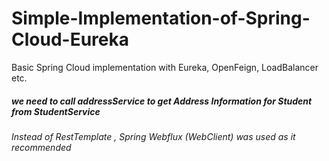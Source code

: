# Simple-Implementation-of-Spring-Cloud-Eureka
Basic Spring Cloud implementation with Eureka, OpenFeign, LoadBalancer etc.



##### we need to call addressService to get Address Information for Student from StudentService

###### Instead of RestTemplate , Spring Webflux (WebClient) was used as it recommended 
